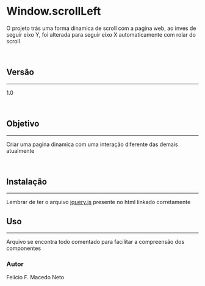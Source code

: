 <h1>Window.scrollLeft</h1>
<p>O projeto trás uma forma dinamica de scroll com a pagina web, ao inves de seguir eixo Y, foi alterada para seguir eixo X automaticamente com rolar do scroll</p>
<br>
<h2>Versão</h2>
<hr>
<p>1.0<p>
<br>
<h2>Objetivo</h2>
<hr>
<p>Criar uma pagina dinamica com uma interação diferente das demais atualmente</p>
<br>
<h2>Instalação</h2>
<hr>
<p>Lembrar de ter o arquivo <a href="https://code.jquery.com/jquery-3.3.1.min.js">jquery.js</a> presente no html linkado corretamente</p.
<br>
<h2>Uso</h2>
<hr>
<p>Arquivo se encontra todo comentado para facilitar a compreensão dos componentes</p>
<h3>Autor</h3>
<p>Felicio F. Macedo Neto</p>



